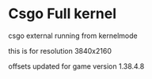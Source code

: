 # Csgo Full kernel
 csgo external running from kernelmode
 
this is for resolution 3840x2160

offsets updated for game version 1.38.4.8
